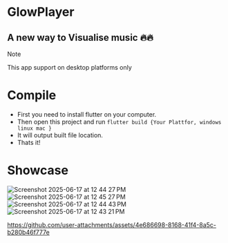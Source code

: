 # GlowPlayer
## A new way to Visualise music 🔥🔥 

> [!NOTE]
>  This app support on desktop platforms only 

# Compile
- First you need to install flutter on your computer.
- Then open this project and run `flutter build {Your Plattfor, windows linux mac }`
- It will output built file location.
- Thats it!

# Showcase
 ![Screenshot 2025-06-17 at 12 44 27 PM](https://github.com/user-attachments/assets/cd6426eb-3208-4d46-b606-592630853f17)
 ![Screenshot 2025-06-17 at 12 45 27 PM](https://github.com/user-attachments/assets/493cbf36-f1bc-42a3-a14f-da1ddb2fd2bb)
 ![Screenshot 2025-06-17 at 12 44 43 PM](https://github.com/user-attachments/assets/8a8b884a-f638-4c45-b1db-d412e9a9e147)
 ![Screenshot 2025-06-17 at 12 43 21 PM](https://github.com/user-attachments/assets/b4d4fd73-ddc3-4070-a79e-9bbe609df638)

 


https://github.com/user-attachments/assets/4e686698-8168-41f4-8a5c-b280b46f777e

